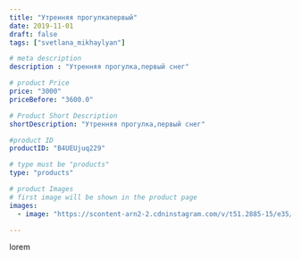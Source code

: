 ```yaml
---
title: "Утренняя прогулкапервый"
date: 2019-11-01
draft: false
tags: ["svetlana_mikhaylyan"]

# meta description
description : "Утренняя прогулка,первый снег"

# product Price
price: "3000"
priceBefore: "3600.0"

# Product Short Description
shortDescription: "Утренняя прогулка,первый снег"

#product ID
productID: "B4UEUjuq229"

# type must be "products"
type: "products"

# product Images
# first image will be shown in the product page
images:
  - image: "https://scontent-arn2-2.cdninstagram.com/v/t51.2885-15/e35/72704934_150883682890532_4644646552376345564_n.jpg?tp=1&_nc_ht=scontent-arn2-2.cdninstagram.com&_nc_cat=108&_nc_ohc=Aq8Slv8tZS4AX-JDsQu&ccb=7-4&oh=194a5eecfa421176bbaa201f489a8004&oe=608143B7&_nc_sid=86f79a&ig_cache_key=MjE2NzM3NjMyNTYxMTU4MDg2MQ%3D%3D.2-ccb7-4"

---
```

lorem
